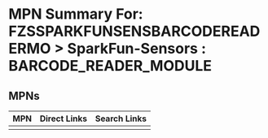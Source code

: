 



# MPN Summary For: FZSSPARKFUNSENSBARCODEREADERMO > SparkFun-Sensors : BARCODE_READER_MODULE

## MPNs
  

|MPN|Direct Links|Search Links|
| :--- | :--- | :--- |
||||
